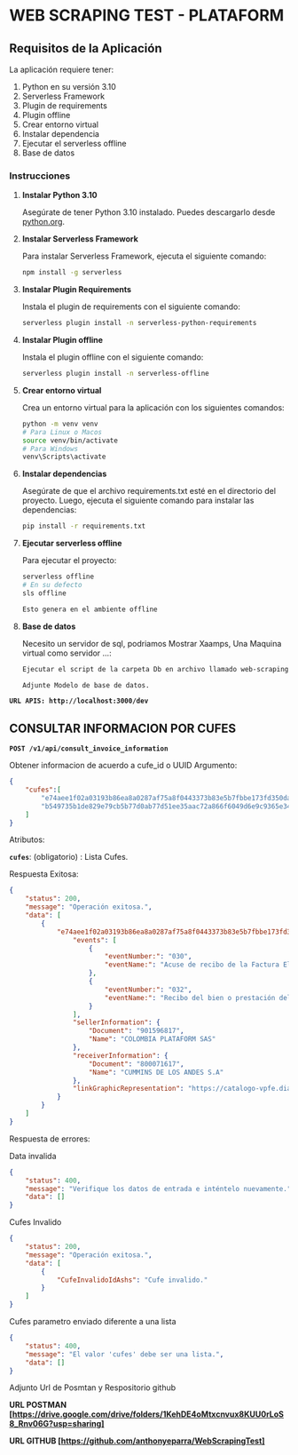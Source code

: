 # WEB SCRAPING TEST - PLATAFORM

## Requisitos de la Aplicación

La aplicación requiere tener:

1. Python en su versión 3.10
2. Serverless Framework
3. Plugin de requirements
4. Plugin offline
5. Crear entorno virtual
6. Instalar dependencia
7. Ejecutar el serverless offline
8. Base de datos

### Instrucciones

1. **Instalar Python 3.10**

   Asegúrate de tener Python 3.10 instalado. Puedes descargarlo desde [python.org](https://www.python.org/downloads/release/python-3100/).

2. **Instalar Serverless Framework**

   Para instalar Serverless Framework, ejecuta el siguiente comando:

   ```sh
   npm install -g serverless

3. **Instalar Plugin Requirements**

   Instala el plugin de requirements con el siguiente comando:

   ```sh
   serverless plugin install -n serverless-python-requirements

4. **Instalar Plugin offline**

   Instala el plugin offline con el siguiente comando:

   ```sh
   serverless plugin install -n serverless-offline

5. **Crear entorno virtual**

    Crea un entorno virtual para la aplicación con los siguientes comandos:

    ```sh
    python -m venv venv
    # Para Linux o Macos
    source venv/bin/activate
    # Para Windows
    venv\Scripts\activate

6. **Instalar dependencias**

   Asegúrate de que el archivo requirements.txt esté en el directorio del proyecto. Luego, ejecuta el siguiente comando para instalar las dependencias:

    ```sh
    pip install -r requirements.txt

7. **Ejecutar serverless offline**

   Para ejecutar el proyecto:

    ```sh
    serverless offline
    # En su defecto
    sls offline

    Esto genera en el ambiente offline

8. **Base de datos**

   Necesito un servidor de sql, podriamos Mostrar Xaamps, Una Maquina virtual como servidor ...:

    ```sh
    Ejecutar el script de la carpeta Db en archivo llamado web-scraping-db.sql

    Adjunte Modelo de base de datos.

**`URL APIS: http://localhost:3000/dev`**

## CONSULTAR INFORMACION POR CUFES

**`POST /v1/api/consult_invoice_information`**

Obtener informacion de acuerdo a cufe_id
o UUID
Argumento:

```json
{
    "cufes":[
        "e74aee1f02a03193b86ea8a0287af75a8f0443373b83e5b7fbbe173fd350da94ebf6f9f8376f78fe67401281d2f129f3",
        "b549735b1de829e79cb5b77d0ab77d51ee35aac72a866f6049d6e9c9365e343e955942469db55eeb1b8d7c12cf5a3880", "b549735b1de829e79cb5b77d0ab77d51ee35aac72a866f6049d6e9c9365e343e955942469db55eeb1b8d7c12cf5a3881"
    ]
}
```

Atributos:

**`cufes`**: (obligatorio) : Lista Cufes.

Respuesta Exitosa:

```json
{
    "status": 200,
    "message": "Operación exitosa.",
    "data": [
        {
            "e74aee1f02a03193b86ea8a0287af75a8f0443373b83e5b7fbbe173fd350da94ebf6f9f8376f78fe67401281d2f129f3": {
                "events": [
                    {
                        "eventNumber:": "030",
                        "eventName:": "Acuse de recibo de la Factura Electrónica de Venta"
                    },
                    {
                        "eventNumber:": "032",
                        "eventName:": "Recibo del bien o prestación del servicio"
                    }
                ],
                "sellerInformation": {
                    "Document": "901596817",
                    "Name": "COLOMBIA PLATAFORM SAS"
                },
                "receiverInformation": {
                    "Document": "800071617",
                    "Name": "CUMMINS DE LOS ANDES S.A"
                },
                "linkGraphicRepresentation": "https://catalogo-vpfe.dian.gov.co/User/SearchDocument/Document/DownloadPDF?trackId=e74aee1f02a03193b86ea8a0287af75a8f0443373b83e5b7fbbe173fd350da94ebf6f9f8376f78fe67401281d2f129f3&token=3659e76d124c1f3ce7600387694925ebed0ac8960e8d701dbe24b0a94157645f"
            }
        }
    ]
}
```

Respuesta de errores:

Data invalida

```json
{
    "status": 400,
    "message": "Verifique los datos de entrada e inténtelo nuevamente.",
    "data": []
}
```

Cufes Invalido

```json
{
    "status": 200,
    "message": "Operación exitosa.",
    "data": [
        {
            "CufeInvalidoIdAshs": "Cufe invalido."
        }
    ]
}
```

Cufes parametro enviado diferente a una lista

```json
{
    "status": 400,
    "message": "El valor 'cufes' debe ser una lista.",
    "data": []
}
```

Adjunto Url de Posmtan y Respositorio github

**URL POSTMAN [https://drive.google.com/drive/folders/1KehDE4oMtxcnvux8KUU0rLoS8_Rnv06G?usp=sharing]**

**URL GITHUB [https://github.com/anthonyeparra/WebScrapingTest]**
